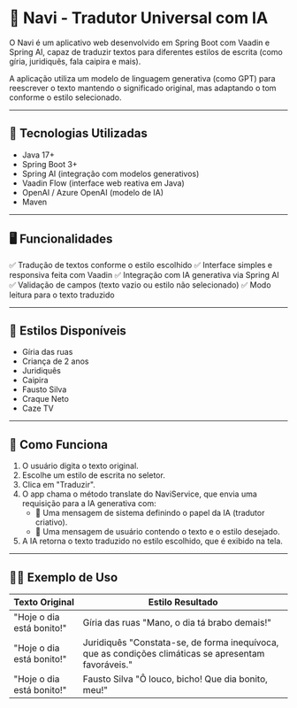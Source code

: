 # 🧠 Navi - Tradutor Universal com IA

O Navi é um aplicativo web desenvolvido em Spring Boot com Vaadin e Spring AI, capaz de traduzir textos para diferentes estilos de escrita (como gíria, juridiquês, fala caipira e mais).

A aplicação utiliza um modelo de linguagem generativa (como GPT) para reescrever o texto mantendo o significado original, mas adaptando o tom conforme o estilo selecionado.

---

## 🚀 Tecnologias Utilizadas
- Java 17+
- Spring Boot 3+
- Spring AI (integração com modelos generativos)
- Vaadin Flow (interface web reativa em Java)
- OpenAI / Azure OpenAI (modelo de IA)
- Maven
  
---

## 🖥️ Funcionalidades
✅ Tradução de textos conforme o estilo escolhido
✅ Interface simples e responsiva feita com Vaadin
✅ Integração com IA generativa via Spring AI
✅ Validação de campos (texto vazio ou estilo não selecionado)
✅ Modo leitura para o texto traduzido

---

## 🎨 Estilos Disponíveis
- Gíria das ruas
- Criança de 2 anos
- Juridiquês
- Caipira
- Fausto Silva
- Craque Neto
- Caze TV

---

## 🧠 Como Funciona
1. O usuário digita o texto original.
2. Escolhe um estilo de escrita no seletor.
3. Clica em "Traduzir".
4. O app chama o método translate do NaviService, que envia uma requisição para a IA generativa com:
   - 🧩 Uma mensagem de sistema definindo o papel da IA (tradutor criativo).
   - 💬 Uma mensagem de usuário contendo o texto e o estilo desejado.
5. A IA retorna o texto traduzido no estilo escolhido, que é exibido na tela.

---

## 🧑‍💻 Exemplo de Uso

| Texto Original            |        	Estilo	Resultado                                                                              |
|---------------------------|--------------------------------------------------------------------------------------------------------|
| "Hoje o dia está bonito!" | 	Gíria das ruas	"Mano, o dia tá brabo demais!"                                                       |
| "Hoje o dia está bonito!"	| Juridiquês	"Constata-se, de forma inequívoca, que as condições climáticas se apresentam favoráveis."  |
| "Hoje o dia está bonito!"	| Fausto Silva	"Ô louco, bicho! Que dia bonito, meu!"                                                   |
